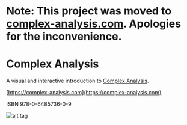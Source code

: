 # Note: This project was moved to [complex-analysis.com](https://complex-analysis.com). Apologies for the inconvenience.

# Complex Analysis
A visual and interactive introduction to [Complex Analysis](https://complex-analysis.com).

[https://complex-analysis.com](https://complex-analysis.com)

ISBN 978-0-6485736-0-9

![alt tag](https://github.com/complex-analysis/complex-analysis.github.io/blob/master/images/preview.png)
